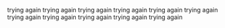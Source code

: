 trying again
trying again
trying again
trying again
trying again
trying again
trying again
trying again
trying again
trying again
trying again
